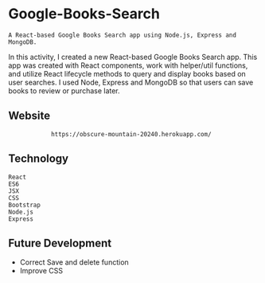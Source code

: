 # Google-Books-Search
`A React-based Google Books Search app using Node.js, Express and MongoDB.`

In this activity, I created a new React-based Google Books Search app. This app was created with React components, work with helper/util functions, and utilize React lifecycle methods to query and display books based on user searches. I used Node, Express and MongoDB so that users can save books to review or purchase later.



## Website
                https://obscure-mountain-20240.herokuapp.com/

## Technology
    React
    ES6
    JSX
    CSS 
    Bootstrap 
    Node.js
    Express
 

## Future Development
    
* Correct Save and delete function
* Improve CSS
